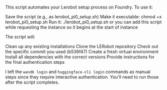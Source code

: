 This script automates your Lerobot setup process on Foundry. To use it:

Save the script (e.g., as lerobot_pi0_setup.sh)
Make it executable: chmod +x lerobot_pi0_setup.sh
Run it: ./lerobot_pi0_setup.sh or you can add this script while requesting the instance so it begins at the  start of instance 

The script will:

Clean up any existing installations
Clone the LERobot repository
Check out the specific commit you used (b536f47)
Create a fresh virtual environment
Install all dependencies with the correct versions
Provide instructions for the final authentication steps

I left the `wandb login` and `huggingface-cli login` commands as manual steps since they require interactive authentication. You'll need to run those after the script completes.
